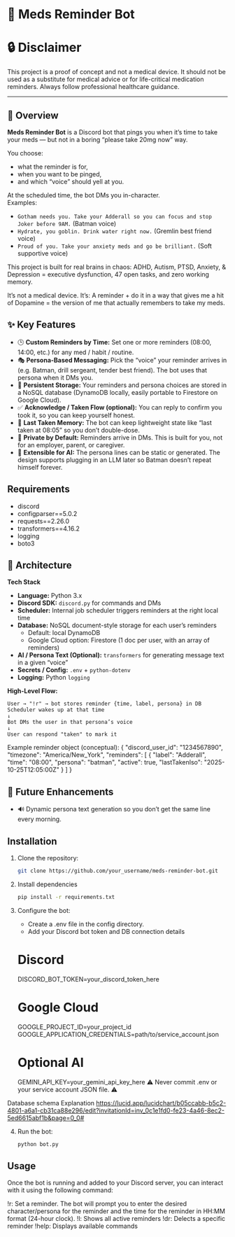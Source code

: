 # 💊 Meds Reminder Bot

# 🔒 Disclaimer

This project is a proof of concept and not a medical device. It should not be used as a substitute for medical advice or for life-critical medication reminders. Always follow professional healthcare guidance.

---

## 🚀 Overview  
**Meds Reminder Bot** is a Discord bot that pings you when it’s time to take your meds — but not in a boring “please take 20mg now” way.

You choose:
- what the reminder is for,
- when you want to be pinged,
- and which “voice” should yell at you.

At the scheduled time, the bot DMs you in-character.  
Examples:
- `Gotham needs you. Take your Adderall so you can focus and stop Joker before 9AM.` (Batman voice)
- `Hydrate, you goblin. Drink water right now.` (Gremlin best friend voice)
- `Proud of you. Take your anxiety meds and go be brilliant.` (Soft supportive voice)

This project is built for real brains in chaos: ADHD, Autism, PTSD, Anxiety, & Depression = executive dysfunction, 47 open tasks, and zero working memory. 

It’s not a medical device. It’s: 
    A reminder + do it in a way that gives me a hit of Dopamine = the version of me that actually remembers to take my meds.


## ✨ Key Features
- 🕒 **Custom Reminders by Time:** Set one or more reminders (08:00, 14:00, etc.) for any med / habit / routine.
- 🎭 **Persona-Based Messaging:** Pick the “voice” your reminder arrives in (e.g. Batman, drill sergeant, tender best friend). The bot uses that persona when it DMs you.
- 💾 **Persistent Storage:** Your reminders and persona choices are stored in a NoSQL database (DynamoDB locally, easily portable to Firestore on Google Cloud).
- ✅ **Acknowledge / Taken Flow (optional):** You can reply to confirm you took it, so you can keep yourself honest.
- 📜 **Last Taken Memory:** The bot can keep lightweight state like “last taken at 08:05” so you don’t double-dose.
- 🔐 **Private by Default:** Reminders arrive in DMs. This is built for you, not for an employer, parent, or caregiver.
- 🧩 **Extensible for AI:** The persona lines can be static or generated. The design supports plugging in an LLM later so Batman doesn’t repeat himself forever.


## Requirements

- discord
- configparser==5.0.2
- requests==2.26.0
- transformers==4.16.2
- logging
- boto3

## 🧠 Architecture
**Tech Stack**
- **Language:** Python 3.x
- **Discord SDK:** `discord.py` for commands and DMs
- **Scheduler:** Internal job scheduler triggers reminders at the right local time
- **Database:** NoSQL document-style storage for each user’s reminders
    - Default: local DynamoDB
    - Google Cloud option: Firestore (1 doc per user, with an array of reminders)
- **AI / Persona Text (Optional):** `transformers` for generating message text in a given “voice”
- **Secrets / Config:** `.env` + `python-dotenv`
- **Logging:** Python `logging`

**High-Level Flow:**
```text
User → "!r" → bot stores reminder {time, label, persona} in DB
Scheduler wakes up at that time
↓
Bot DMs the user in that persona’s voice
↓
User can respond "taken" to mark it
```

Example reminder object (conceptual):
{
    "discord_user_id": "1234567890",
    "timezone": "America/New_York",
    "reminders": [
        {
            "label": "Adderall",
            "time": "08:00",
            "persona": "batman",
            "active": true,
            "lastTakenIso": "2025-10-25T12:05:00Z"
        }
    ]
}

## 🧩 Future Enhancements
- 🔊 Dynamic persona text generation so you don’t get the same line every morning. 



## Installation

1. Clone the repository:
   ```bash
   git clone https://github.com/your_username/meds-reminder-bot.git

2. Install dependencies
   ```bash
   pip install -r requirements.txt

3. Configure the bot:
   - Create a .env file in the config directory.
   - Add your Discord bot token and DB connection details

    # Discord
    DISCORD_BOT_TOKEN=your_discord_token_here
    
    # Google Cloud
    GOOGLE_PROJECT_ID=your_project_id
    GOOGLE_APPLICATION_CREDENTIALS=path/to/service_account.json
    
    # Optional AI
    GEMINI_API_KEY=your_gemini_api_key_here
⚠️ Never commit .env or your service account JSON file. ⚠️

Database schema Explanation
  https://lucid.app/lucidchart/b05ccabb-b5c2-4801-a6a1-cb31ca88e296/edit?invitationId=inv_0c1e1fd0-fe23-4a46-8ec2-5ed6615abf1b&page=0_0#


4. Run the bot:
   ```bash
   python bot.py

## Usage
   Once the bot is running and added to your Discord server, you can interact with it using the following command:

   !r: Set a reminder. The bot will prompt you to enter the desired character/persona for the reminder and the time for the reminder in HH:MM format (24-hour clock).
    !l: Shows all active reminders
    !dr: Delects a specific reminder
    !help: Displays available commands

